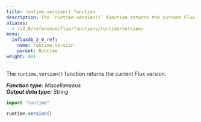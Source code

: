 ```yaml
---
title: runtime.version() function
description: The `runtime.version()` function returns the current Flux version.
aliases:
  - /v2.0/reference/flux/functions/runtime/version/
menu:
  influxdb_2_0_ref:
    name: runtime.version
    parent: Runtime
weight: 401
---
```


The `runtime.version()` function returns the current Flux version.

_**Function type:** Miscellaneous_  
_**Output data type:** String_

```js
import "runtime"

runtime.version()
```
